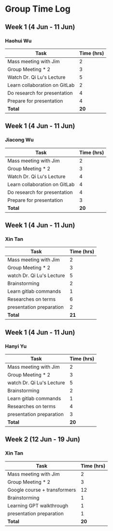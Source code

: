 # Group Time Log
## Week 1 (4 Jun - 11 Jun)
### Haohui Wu

| Task                          | Time (hrs) |
|-------------------------------|------------|
| Mass meeting with Jim         | 2          |
| Group Meeting * 2             | 3          |
| Watch Dr. Qi Lu's Lecture     | 5          |
| Learn collaboration on GitLab | 2          |
| Do research for presentation  | 4          |
| Prepare for presentation      | 4          |
| **Total**                     | **20**     |


## Week 1 (4 Jun - 11 Jun)
### Jiacong Wu
| Task                          | Time (hrs) |
|-------------------------------|------------|
| Mass meeting with Jim         | 2          |
| Group Meeting * 2             | 3          |
| Watch Dr. Qi Lu's Lecture     | 4          |
| Learn collaboration on GitLab | 4          |
| Do research for presentation  | 4          |
| Prepare for presentation      | 3          |
| **Total**                     | **20**     |



## Week 1 (4 Jun - 11 Jun)
### Xin Tan

| Task                          | Time (hrs) |
|-------------------------------|------------|
| Mass meeting with Jim         | 2          |
| Group Meeting * 2             | 3          |
| watch Dr. Qi Lu's Lecture     | 5          |
| Brainstorming                 | 2          |
| Learn gitlab commands         | 1          |
| Researches on terms           | 6          |
| presentation preparation      | 2          |
| **Total**                     | **21**     |



## Week 1 (4 Jun - 11 Jun)
### Hanyi Yu

| Task                          | Time (hrs) |
|-------------------------------|------------|
| Mass meeting with Jim         | 2          |
| Group Meeting * 2             | 3          |
| watch Dr. Qi Lu's Lecture     | 5          |
| Brainstorming                 | 2          |
| Learn gitlab commands         | 1          |
| Researches on terms           | 4          |
| presentation preparation      | 3          |
| **Total**                     | **20**     |




## Week 2 (12 Jun - 19 Jun)
### Xin Tan

| Task                          | Time (hrs) |
|-------------------------------|------------|
| Mass meeting with Jim         | 2          |
| Group Meeting * 2             | 3          |
| Google course + transformers  | 12         |
| Brainstorming                 | 1          |
| Learning GPT walkthrough      | 1          |
| presentation preparation      | 1          |
| **Total**                     | **20**     |
